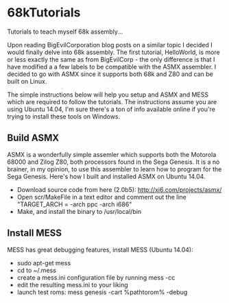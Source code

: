 # 68kTutorials
Tutorials to teach myself 68k assembly...

Upon reading BigEvilCorporation blog posts on a similar topic I decided I would finally delve into 68k assembly. The first
tutorial, HelloWorld, is more or less exactly the same as from BigEvilCorp - the only difference is that I have modified a
a few labels to be compatible with the ASMX assembler. I decided to go with ASMX since it supports both 68k and Z80 and can
be built on Linux.

The simple instructions below will help you setup and ASMX and MESS which are required to follow the tutorials. The instructions assume you are using Ubuntu 14.04, I'm sure there's a ton of info available online if you're trying to install these tools on Windows.

## Build ASMX

ASMX is a wonderfully simple assemler which supports both the Motorola 68000 and Zilog Z80, both processors found in the Sega Genesis. It is a no brainer, in my opinion, to use this assembler to learn how to program for the Sega Genesis. Here's how I built and installed ASMX on Ubuntu 14.04.

- Download source code from here (2.0b5): http://xi6.com/projects/asmx/
- Open scr/MakeFile in a text editor and comment out the line "TARGET_ARCH = -arch ppc -arch i686"
- Make, and install the binary to /usr/local/bin

## Install MESS

MESS has great debugging features, install MESS (Ubuntu 14.04):

- sudo apt-get mess
- cd to ~/.mess
- create a mess.ini configuration file by running mess -cc
- edit the resulting mess.ini to your liking
- launch test roms: mess genesis -cart %pathtorom% -debug

